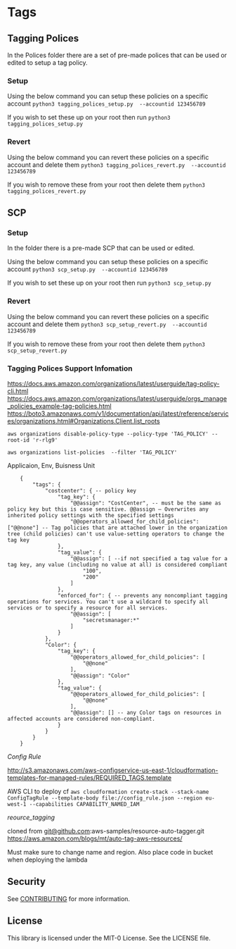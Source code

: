 # Tags

## Tagging Polices

In the Polices folder there are a set of pre-made polices that can be used or edited to setup a tag policy.

### Setup
Using the below command you can setup these policies on a specific account
```python3 tagging_polices_setup.py  --accountid 123456789```

If you wish to set these up on your root then run
```python3 tagging_polices_setup.py```

### Revert
Using the below command you can revert these policies on a specific account and delete them
```python3 tagging_polices_revert.py  --accountid 123456789```

If you wish to remove these from your root then delete them
```python3 tagging_polices_revert.py```

## SCP 
### Setup
In the folder there is a pre-made SCP that can be used or edited.

Using the below command you can setup these policies on a specific account
```python3 scp_setup.py  --accountid 123456789```

If you wish to set these up on your root then run
```python3 scp_setup.py```

### Revert
Using the below command you can revert these policies on a specific account and delete them
```python3 scp_setup_revert.py  --accountid 123456789```

If you wish to remove these from your root then delete them
```python3 scp_setup_revert.py```



### Tagging Polices Support Infomation
https://docs.aws.amazon.com/organizations/latest/userguide/tag-policy-cli.html
https://docs.aws.amazon.com/organizations/latest/userguide/orgs_manage_policies_example-tag-policies.html
https://boto3.amazonaws.com/v1/documentation/api/latest/reference/services/organizations.html#Organizations.Client.list_roots

```aws organizations disable-policy-type --policy-type 'TAG_POLICY' --root-id 'r-rlg9'```

```aws organizations list-policies  --filter 'TAG_POLICY' ```

Applicaion, Env, Buisness Unit


        {
            "tags": {
                "costcenter": { -- policy key 
                    "tag_key": {
                        "@@assign": "CostCenter", -- must be the same as policy key but this is case sensitive. @@assign – Overwrites any inherited policy settings with the specified settings
                        "@@operators_allowed_for_child_policies": ["@@none"] -- Tag policies that are attached lower in the organization tree (child policies) can't use value-setting operators to change the tag key
                    },
                    "tag_value": {
                        "@@assign": [ --if not specified a tag value for a tag key, any value (including no value at all) is considered compliant
                            "100",
                            "200"
                        ]
                    },
                    "enforced_for": { -- prevents any noncompliant tagging operations for services. You can't use a wildcard to specify all services or to specify a resource for all services.
                        "@@assign": [
                            "secretsmanager:*"
                        ]
                    }
                },
                "Color": {
                    "tag_key": {
                        "@@operators_allowed_for_child_policies": [
                            "@@none"
                        ],
                        "@@assign": "Color"
                    },
                    "tag_value": {
                        "@@operators_allowed_for_child_policies": [
                            "@@none"
                        ],
                        "@@assign": [] -- any Color tags on resources in affected accounts are considered non-compliant.
                    }
                }
            }
        }


*Config Rule*

http://s3.amazonaws.com/aws-configservice-us-east-1/cloudformation-templates-for-managed-rules/REQUIRED_TAGS.template

AWS CLI to deploy cf 
```aws cloudformation create-stack --stack-name ConfigTagRule --template-body file://config_rule.json --region eu-west-1 --capabilities CAPABILITY_NAMED_IAM```

*reource_tagging*

cloned from git@github.com:aws-samples/resource-auto-tagger.git 
https://aws.amazon.com/blogs/mt/auto-tag-aws-resources/

Must make sure to change name and region.
Also place code in bucket when deploying the lambda

## Security

See [CONTRIBUTING](CONTRIBUTING.md#security-issue-notifications) for more information.

## License

This library is licensed under the MIT-0 License. See the LICENSE file.

